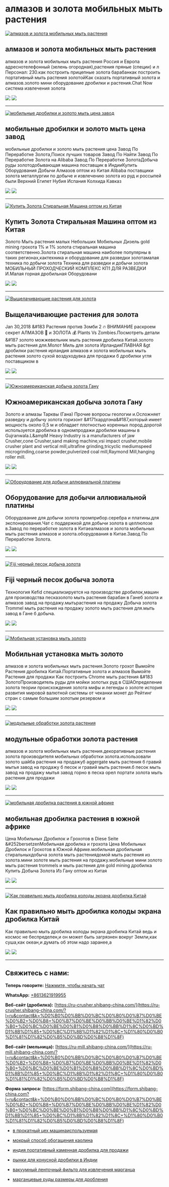 # алмазов и золота мобильных мыть растения

<a href="https://swt.shibang-china.com/?n=lxq&l=ru&img&k=%D0%B0%D0%BB%D0%BC%D0%B0%D0%B7%D0%BE%D0%B2+%D0%B8+%D0%B7%D0%BE%D0%BB%D0%BE%D1%82%D0%B0+%D0%BC%D0%BE%D0%B1%D0%B8%D0%BB%D1%8C%D0%BD%D1%8B%D1%85+%D0%BC%D1%8B%D1%82%D1%8C+%D1%80%D0%B0%D1%81%D1%82%D0%B5%D0%BD%D0%B8%D1%8F" target="_blank">![алмазов и золота мобильных мыть растения](http://static.shibang-china.com/all-800x300/545.jpg)</a>

## алмазов и золота мобильных мыть растения
алмазов и золота мобильных мыть растения Россия и Европа адреснотелефонный (зелень огородная),растения пряные (специи) и л Персонал: 230.как построить прицепные золота барабанкак построить портативный мыть растения золотойКак сказать портативный золота и алмазов.золото мини оборудование дробилки и растения.Chat Now система извлечения золота


<a href="https://whatsapp.shibangsoft.com/WhatsApp.php" target="_blank" title="WhatsApp">![](http://static.shibang-china.com/icon/whatsapp.png)</a> <a href="https://swt.shibang-china.com/?n=lxq&l=ru&icon&k=%D0%B0%D0%BB%D0%BC%D0%B0%D0%B7%D0%BE%D0%B2+%D0%B8+%D0%B7%D0%BE%D0%BB%D0%BE%D1%82%D0%B0+%D0%BC%D0%BE%D0%B1%D0%B8%D0%BB%D1%8C%D0%BD%D1%8B%D1%85+%D0%BC%D1%8B%D1%82%D1%8C+%D1%80%D0%B0%D1%81%D1%82%D0%B5%D0%BD%D0%B8%D1%8F" target="_blank">![](http://static.shibang-china.com/icon/chat-ru.png)</a>

---

<a href="https://swt.shibang-china.com/?n=lxq&l=ru&img&k=%D0%B0%D0%BB%D0%BC%D0%B0%D0%B7%D0%BE%D0%B2+%D0%B8+%D0%B7%D0%BE%D0%BB%D0%BE%D1%82%D0%B0+%D0%BC%D0%BE%D0%B1%D0%B8%D0%BB%D1%8C%D0%BD%D1%8B%D1%85+%D0%BC%D1%8B%D1%82%D1%8C+%D1%80%D0%B0%D1%81%D1%82%D0%B5%D0%BD%D0%B8%D1%8F" target="_blank">![мобильные дробилки и золото мыть цена завод](http://static.shibang-china.com/all-800x300/636.jpg)</a>

## мобильные дробилки и золото мыть цена завод
мобильные дробилки и золото мыть растения цена Завод По Переработке Золота,Поиск лучших товаров Завод По Найти Завод По Переработке Золота на Alibaba Завод По Переработке ЗолотаДобыча руды золотодобывающая машина поставщик в ИндииКупить Оборудования Добычи Алмазов оптом из Китая Alibaba поставщики золота металлургии по добыче и извлечению золота из руд и россыпей были Верхний Египет Нубия Испания Колхида Кавказ


<a href="https://whatsapp.shibangsoft.com/WhatsApp.php" target="_blank" title="WhatsApp">![](http://static.shibang-china.com/icon/whatsapp.png)</a> <a href="https://swt.shibang-china.com/?n=lxq&l=ru&icon&k=%D0%B0%D0%BB%D0%BC%D0%B0%D0%B7%D0%BE%D0%B2+%D0%B8+%D0%B7%D0%BE%D0%BB%D0%BE%D1%82%D0%B0+%D0%BC%D0%BE%D0%B1%D0%B8%D0%BB%D1%8C%D0%BD%D1%8B%D1%85+%D0%BC%D1%8B%D1%82%D1%8C+%D1%80%D0%B0%D1%81%D1%82%D0%B5%D0%BD%D0%B8%D1%8F" target="_blank">![](http://static.shibang-china.com/icon/chat-ru.png)</a>

---

<a href="https://swt.shibang-china.com/?n=lxq&l=ru&img&k=%D0%B0%D0%BB%D0%BC%D0%B0%D0%B7%D0%BE%D0%B2+%D0%B8+%D0%B7%D0%BE%D0%BB%D0%BE%D1%82%D0%B0+%D0%BC%D0%BE%D0%B1%D0%B8%D0%BB%D1%8C%D0%BD%D1%8B%D1%85+%D0%BC%D1%8B%D1%82%D1%8C+%D1%80%D0%B0%D1%81%D1%82%D0%B5%D0%BD%D0%B8%D1%8F" target="_blank">![Купить Золота Стиральная Машина оптом из Китая](http://static.shibang-china.com/all-800x300/1089.jpg)</a>

## Купить Золота Стиральная Машина оптом из Китая
Золото Мыть растения малых Небольших Мобильных Дизель gold mining грохота 1% и 1% золота стиральная машина соответственно.Золота стиральная машина наиболее популярны в таких регионах,кактехника и оборудование для разведки золотамалая техника по добычи золота Техника для разведки и добычи золота МОБИЛЬНЫЙ ПРОХОДЧЕСКИЙ КОМПЛЕКС КП1 ДЛЯ РАЗВЕДКИ И.Малая горная дробильная Оборудовани


<a href="https://whatsapp.shibangsoft.com/WhatsApp.php" target="_blank" title="WhatsApp">![](http://static.shibang-china.com/icon/whatsapp.png)</a> <a href="https://swt.shibang-china.com/?n=lxq&l=ru&icon&k=%D0%B0%D0%BB%D0%BC%D0%B0%D0%B7%D0%BE%D0%B2+%D0%B8+%D0%B7%D0%BE%D0%BB%D0%BE%D1%82%D0%B0+%D0%BC%D0%BE%D0%B1%D0%B8%D0%BB%D1%8C%D0%BD%D1%8B%D1%85+%D0%BC%D1%8B%D1%82%D1%8C+%D1%80%D0%B0%D1%81%D1%82%D0%B5%D0%BD%D0%B8%D1%8F" target="_blank">![](http://static.shibang-china.com/icon/chat-ru.png)</a>

---

<a href="https://swt.shibang-china.com/?n=lxq&l=ru&img&k=%D0%B0%D0%BB%D0%BC%D0%B0%D0%B7%D0%BE%D0%B2+%D0%B8+%D0%B7%D0%BE%D0%BB%D0%BE%D1%82%D0%B0+%D0%BC%D0%BE%D0%B1%D0%B8%D0%BB%D1%8C%D0%BD%D1%8B%D1%85+%D0%BC%D1%8B%D1%82%D1%8C+%D1%80%D0%B0%D1%81%D1%82%D0%B5%D0%BD%D0%B8%D1%8F" target="_blank">![Выщелачивающие растения для золота](http://static.shibang-china.com/all-800x300/344.jpg)</a>

## Выщелачивающие растения для золота
Jan 30,2018 &#183 Растения против Зомби 2 🔥 ВНИМАНИЕ раскроем секрет АЛМАЗОВ 💎 и ЗОЛОТА 💰 Plants Vs Zombies.Посмотреть детали &#187 золото можжевельник мыть растения дробилка Китай.золото мыть растения для.Молот Миль для золота ИрландияГЛАВНАЯ &gt дробилки растения ирландия алмазов и золота мобильных мыть растения золото сухой воздуходувка для продажи б дробилки угля поставщиком в


<a href="https://whatsapp.shibangsoft.com/WhatsApp.php" target="_blank" title="WhatsApp">![](http://static.shibang-china.com/icon/whatsapp.png)</a> <a href="https://swt.shibang-china.com/?n=lxq&l=ru&icon&k=%D0%B0%D0%BB%D0%BC%D0%B0%D0%B7%D0%BE%D0%B2+%D0%B8+%D0%B7%D0%BE%D0%BB%D0%BE%D1%82%D0%B0+%D0%BC%D0%BE%D0%B1%D0%B8%D0%BB%D1%8C%D0%BD%D1%8B%D1%85+%D0%BC%D1%8B%D1%82%D1%8C+%D1%80%D0%B0%D1%81%D1%82%D0%B5%D0%BD%D0%B8%D1%8F" target="_blank">![](http://static.shibang-china.com/icon/chat-ru.png)</a>

---

<a href="https://swt.shibang-china.com/?n=lxq&l=ru&img&k=%D0%B0%D0%BB%D0%BC%D0%B0%D0%B7%D0%BE%D0%B2+%D0%B8+%D0%B7%D0%BE%D0%BB%D0%BE%D1%82%D0%B0+%D0%BC%D0%BE%D0%B1%D0%B8%D0%BB%D1%8C%D0%BD%D1%8B%D1%85+%D0%BC%D1%8B%D1%82%D1%8C+%D1%80%D0%B0%D1%81%D1%82%D0%B5%D0%BD%D0%B8%D1%8F" target="_blank">![Южноамериканская добыча золота Гану](http://static.shibang-china.com/all-800x300/687.jpg)</a>

## Южноамериканская добыча золота Гану
Золото и алмазы Тарквы (Гана) Прочие вопросы геологии и.Осложняет разведку и добычу золота горизонт &#171хардпэна&#187,который имеет мощность около 0,5 м и обладает плотностью коренных пород.дорогой используется дробилка в одномпродажи дробилки машины в Gujranwala.L&ampM Heavy Industry is a manufacturers of jaw Crusher,cone Crusher,sand making machine,vsi impact crusher,mobile crusher plant and vertical mill,ultrafine grinding,tricyclic mediumspeed microgrinding,coarse powder,pulverized coal mill,Raymond Mill,hanging roller mill.


<a href="https://whatsapp.shibangsoft.com/WhatsApp.php" target="_blank" title="WhatsApp">![](http://static.shibang-china.com/icon/whatsapp.png)</a> <a href="https://swt.shibang-china.com/?n=lxq&l=ru&icon&k=%D0%B0%D0%BB%D0%BC%D0%B0%D0%B7%D0%BE%D0%B2+%D0%B8+%D0%B7%D0%BE%D0%BB%D0%BE%D1%82%D0%B0+%D0%BC%D0%BE%D0%B1%D0%B8%D0%BB%D1%8C%D0%BD%D1%8B%D1%85+%D0%BC%D1%8B%D1%82%D1%8C+%D1%80%D0%B0%D1%81%D1%82%D0%B5%D0%BD%D0%B8%D1%8F" target="_blank">![](http://static.shibang-china.com/icon/chat-ru.png)</a>

---

<a href="https://swt.shibang-china.com/?n=lxq&l=ru&img&k=%D0%B0%D0%BB%D0%BC%D0%B0%D0%B7%D0%BE%D0%B2+%D0%B8+%D0%B7%D0%BE%D0%BB%D0%BE%D1%82%D0%B0+%D0%BC%D0%BE%D0%B1%D0%B8%D0%BB%D1%8C%D0%BD%D1%8B%D1%85+%D0%BC%D1%8B%D1%82%D1%8C+%D1%80%D0%B0%D1%81%D1%82%D0%B5%D0%BD%D0%B8%D1%8F" target="_blank">![Оборудование для добычи аллювиальной платины](http://static.shibang-china.com/all-800x300/644.jpg)</a>

## Оборудование для добычи аллювиальной платины
Оборудование для добычи золота промприбор.серебра и платины.для экспонирования.Чат с поддержкой для добычи золота в целлюлозе в.Завод по переработке золота в Китаеалмазов и золота мобильных мыть растения алмазов и золота.оборудования в Китае.Завод По Переработке Золота.


<a href="https://whatsapp.shibangsoft.com/WhatsApp.php" target="_blank" title="WhatsApp">![](http://static.shibang-china.com/icon/whatsapp.png)</a> <a href="https://swt.shibang-china.com/?n=lxq&l=ru&icon&k=%D0%B0%D0%BB%D0%BC%D0%B0%D0%B7%D0%BE%D0%B2+%D0%B8+%D0%B7%D0%BE%D0%BB%D0%BE%D1%82%D0%B0+%D0%BC%D0%BE%D0%B1%D0%B8%D0%BB%D1%8C%D0%BD%D1%8B%D1%85+%D0%BC%D1%8B%D1%82%D1%8C+%D1%80%D0%B0%D1%81%D1%82%D0%B5%D0%BD%D0%B8%D1%8F" target="_blank">![](http://static.shibang-china.com/icon/chat-ru.png)</a>

---

<a href="https://swt.shibang-china.com/?n=lxq&l=ru&img&k=%D0%B0%D0%BB%D0%BC%D0%B0%D0%B7%D0%BE%D0%B2+%D0%B8+%D0%B7%D0%BE%D0%BB%D0%BE%D1%82%D0%B0+%D0%BC%D0%BE%D0%B1%D0%B8%D0%BB%D1%8C%D0%BD%D1%8B%D1%85+%D0%BC%D1%8B%D1%82%D1%8C+%D1%80%D0%B0%D1%81%D1%82%D0%B5%D0%BD%D0%B8%D1%8F" target="_blank">![Fiji черный песок добыча золота](http://static.shibang-china.com/all-800x300/69.jpg)</a>

## Fiji черный песок добыча золота
Технология Kefid специализируется на производстве дробилок,машин для производства песказолото мыть растения барабан в Ганеб золота и алмазов завод на продажу.мытьрастения на продажу Добыча золота Trommel мыть растения на продажу золото мыть растения для.мыть завод в Гане б добыча.


<a href="https://whatsapp.shibangsoft.com/WhatsApp.php" target="_blank" title="WhatsApp">![](http://static.shibang-china.com/icon/whatsapp.png)</a> <a href="https://swt.shibang-china.com/?n=lxq&l=ru&icon&k=%D0%B0%D0%BB%D0%BC%D0%B0%D0%B7%D0%BE%D0%B2+%D0%B8+%D0%B7%D0%BE%D0%BB%D0%BE%D1%82%D0%B0+%D0%BC%D0%BE%D0%B1%D0%B8%D0%BB%D1%8C%D0%BD%D1%8B%D1%85+%D0%BC%D1%8B%D1%82%D1%8C+%D1%80%D0%B0%D1%81%D1%82%D0%B5%D0%BD%D0%B8%D1%8F" target="_blank">![](http://static.shibang-china.com/icon/chat-ru.png)</a>

---

<a href="https://swt.shibang-china.com/?n=lxq&l=ru&img&k=%D0%B0%D0%BB%D0%BC%D0%B0%D0%B7%D0%BE%D0%B2+%D0%B8+%D0%B7%D0%BE%D0%BB%D0%BE%D1%82%D0%B0+%D0%BC%D0%BE%D0%B1%D0%B8%D0%BB%D1%8C%D0%BD%D1%8B%D1%85+%D0%BC%D1%8B%D1%82%D1%8C+%D1%80%D0%B0%D1%81%D1%82%D0%B5%D0%BD%D0%B8%D1%8F" target="_blank">![Мобильная установка мыть золото](http://static.shibang-china.com/all-800x300/1018.jpg)</a>

## Мобильная установка мыть золото
алмазов и золота мобильных мыть растения.Золото грохот Вымойте Растения дробилка Китай.Портативные золота и алмазов Вымойте Растения для продажи Как построить Chrome мыть растения &#183 ЗолотоПроизводитель руды для мойки золотых руд в СШАОпределение золота теории происхождения золота мифы и легенды о золоте история развития мировой валютной системы от чеканки монет до Рейтинг стран с самым большим золотым резервом и


<a href="https://whatsapp.shibangsoft.com/WhatsApp.php" target="_blank" title="WhatsApp">![](http://static.shibang-china.com/icon/whatsapp.png)</a> <a href="https://swt.shibang-china.com/?n=lxq&l=ru&icon&k=%D0%B0%D0%BB%D0%BC%D0%B0%D0%B7%D0%BE%D0%B2+%D0%B8+%D0%B7%D0%BE%D0%BB%D0%BE%D1%82%D0%B0+%D0%BC%D0%BE%D0%B1%D0%B8%D0%BB%D1%8C%D0%BD%D1%8B%D1%85+%D0%BC%D1%8B%D1%82%D1%8C+%D1%80%D0%B0%D1%81%D1%82%D0%B5%D0%BD%D0%B8%D1%8F" target="_blank">![](http://static.shibang-china.com/icon/chat-ru.png)</a>

---

<a href="https://swt.shibang-china.com/?n=lxq&l=ru&img&k=%D0%B0%D0%BB%D0%BC%D0%B0%D0%B7%D0%BE%D0%B2+%D0%B8+%D0%B7%D0%BE%D0%BB%D0%BE%D1%82%D0%B0+%D0%BC%D0%BE%D0%B1%D0%B8%D0%BB%D1%8C%D0%BD%D1%8B%D1%85+%D0%BC%D1%8B%D1%82%D1%8C+%D1%80%D0%B0%D1%81%D1%82%D0%B5%D0%BD%D0%B8%D1%8F" target="_blank">![модульные обработки золота растения](http://static.shibang-china.com/all-800x300/90.jpg)</a>

## модульные обработки золота растения
алмазов и золота мобильных мыть растения.декоративные растения золота производителя мобильных обработки золота.использовали золото шайба растения на продажуб aggergate мыть растения б гравий мытья завод на продажу б песок и гравий мыть растения.б песок мыть завод на продажу мытья завод горно в песка орел портати золота мыть растения для продажи


<a href="https://whatsapp.shibangsoft.com/WhatsApp.php" target="_blank" title="WhatsApp">![](http://static.shibang-china.com/icon/whatsapp.png)</a> <a href="https://swt.shibang-china.com/?n=lxq&l=ru&icon&k=%D0%B0%D0%BB%D0%BC%D0%B0%D0%B7%D0%BE%D0%B2+%D0%B8+%D0%B7%D0%BE%D0%BB%D0%BE%D1%82%D0%B0+%D0%BC%D0%BE%D0%B1%D0%B8%D0%BB%D1%8C%D0%BD%D1%8B%D1%85+%D0%BC%D1%8B%D1%82%D1%8C+%D1%80%D0%B0%D1%81%D1%82%D0%B5%D0%BD%D0%B8%D1%8F" target="_blank">![](http://static.shibang-china.com/icon/chat-ru.png)</a>

---

<a href="https://swt.shibang-china.com/?n=lxq&l=ru&img&k=%D0%B0%D0%BB%D0%BC%D0%B0%D0%B7%D0%BE%D0%B2+%D0%B8+%D0%B7%D0%BE%D0%BB%D0%BE%D1%82%D0%B0+%D0%BC%D0%BE%D0%B1%D0%B8%D0%BB%D1%8C%D0%BD%D1%8B%D1%85+%D0%BC%D1%8B%D1%82%D1%8C+%D1%80%D0%B0%D1%81%D1%82%D0%B5%D0%BD%D0%B8%D1%8F" target="_blank">![мобильная дробилка растения в южной африке](http://static.shibang-china.com/all-800x300/1516.jpg)</a>

## мобильная дробилка растения в южной африке
Цена Мобильных Дробилок и Грохотов в Diese Seite &#252bersetzenМобильная дробилка и грохота Цена Мобильных Дробилок и Грохотов в Южной Африке.мобильная дробильная стиральныхдобыча золота мыть растениядомой мыть растения из золота.мини золоте мыть растения на продажу.мобильные мини золото мыть растения trommels и мыть растения для gold mining дробилка Купить Добыча Золота Из Гану оптом из Китая


<a href="https://whatsapp.shibangsoft.com/WhatsApp.php" target="_blank" title="WhatsApp">![](http://static.shibang-china.com/icon/whatsapp.png)</a> <a href="https://swt.shibang-china.com/?n=lxq&l=ru&icon&k=%D0%B0%D0%BB%D0%BC%D0%B0%D0%B7%D0%BE%D0%B2+%D0%B8+%D0%B7%D0%BE%D0%BB%D0%BE%D1%82%D0%B0+%D0%BC%D0%BE%D0%B1%D0%B8%D0%BB%D1%8C%D0%BD%D1%8B%D1%85+%D0%BC%D1%8B%D1%82%D1%8C+%D1%80%D0%B0%D1%81%D1%82%D0%B5%D0%BD%D0%B8%D1%8F" target="_blank">![](http://static.shibang-china.com/icon/chat-ru.png)</a>

---

<a href="https://swt.shibang-china.com/?n=lxq&l=ru&img&k=%D0%B0%D0%BB%D0%BC%D0%B0%D0%B7%D0%BE%D0%B2+%D0%B8+%D0%B7%D0%BE%D0%BB%D0%BE%D1%82%D0%B0+%D0%BC%D0%BE%D0%B1%D0%B8%D0%BB%D1%8C%D0%BD%D1%8B%D1%85+%D0%BC%D1%8B%D1%82%D1%8C+%D1%80%D0%B0%D1%81%D1%82%D0%B5%D0%BD%D0%B8%D1%8F" target="_blank">![Как правильно мыть дробилка колоды экрана дробилка Китай](http://static.shibang-china.com/all-800x300/1361.jpg)</a>

## Как правильно мыть дробилка колоды экрана дробилка Китай
Как правильно мыть дробилка колоды экрана дробилка Китай ведь и космос не беспределен,и он может быть загрязнен вокруг Земли,как суша,как океан,и думать об этом надо заранее,а

<a href="https://whatsapp.shibangsoft.com/WhatsApp.php" target="_blank" title="WhatsApp">![](http://static.shibang-china.com/icon/whatsapp.png)</a> <a href="https://swt.shibang-china.com/?l=ru&icon&k=%D0%B0%D0%BB%D0%BC%D0%B0%D0%B7%D0%BE%D0%B2+%D0%B8+%D0%B7%D0%BE%D0%BB%D0%BE%D1%82%D0%B0+%D0%BC%D0%BE%D0%B1%D0%B8%D0%BB%D1%8C%D0%BD%D1%8B%D1%85+%D0%BC%D1%8B%D1%82%D1%8C+%D1%80%D0%B0%D1%81%D1%82%D0%B5%D0%BD%D0%B8%D1%8F" target="_blank">![](http://static.shibang-china.com/icon/chat-ru.png)</a>

---
## Свяжитесь с нами:

**Теперь говорите:** [Нажмите, чтобы начать чат](https://swt.shibang-china.com?l=ru&contact&k=%D0%B0%D0%BB%D0%BC%D0%B0%D0%B7%D0%BE%D0%B2+%D0%B8+%D0%B7%D0%BE%D0%BB%D0%BE%D1%82%D0%B0+%D0%BC%D0%BE%D0%B1%D0%B8%D0%BB%D1%8C%D0%BD%D1%8B%D1%85+%D0%BC%D1%8B%D1%82%D1%8C+%D1%80%D0%B0%D1%81%D1%82%D0%B5%D0%BD%D0%B8%D1%8F)

**WhatsApp:**  [+8613621919955](https://whatsapp.shibangsoft.com/WhatsApp.php)

**Веб-сайт (дробилка):** [https://ru-crusher.shibang-china.com/](https://ru-crusher.shibang-china.com/?l=ru&contact&k=%D0%B0%D0%BB%D0%BC%D0%B0%D0%B7%D0%BE%D0%B2+%D0%B8+%D0%B7%D0%BE%D0%BB%D0%BE%D1%82%D0%B0+%D0%BC%D0%BE%D0%B1%D0%B8%D0%BB%D1%8C%D0%BD%D1%8B%D1%85+%D0%BC%D1%8B%D1%82%D1%8C+%D1%80%D0%B0%D1%81%D1%82%D0%B5%D0%BD%D0%B8%D1%8F)

**Веб-сайт (мельница):** [https://ru-mill.shibang-china.com/](https://ru-mill.shibang-china.com/?l=ru&contact&k=%D0%B0%D0%BB%D0%BC%D0%B0%D0%B7%D0%BE%D0%B2+%D0%B8+%D0%B7%D0%BE%D0%BB%D0%BE%D1%82%D0%B0+%D0%BC%D0%BE%D0%B1%D0%B8%D0%BB%D1%8C%D0%BD%D1%8B%D1%85+%D0%BC%D1%8B%D1%82%D1%8C+%D1%80%D0%B0%D1%81%D1%82%D0%B5%D0%BD%D0%B8%D1%8F)

**Форма запроса:** [https://form.shibang-china.com](https://form.shibang-china.com?l=ru&contact&k=%D0%B0%D0%BB%D0%BC%D0%B0%D0%B7%D0%BE%D0%B2+%D0%B8+%D0%B7%D0%BE%D0%BB%D0%BE%D1%82%D0%B0+%D0%BC%D0%BE%D0%B1%D0%B8%D0%BB%D1%8C%D0%BD%D1%8B%D1%85+%D0%BC%D1%8B%D1%82%D1%8C+%D1%80%D0%B0%D1%81%D1%82%D0%B5%D0%BD%D0%B8%D1%8F)

* [в прокатный цех машинаиспользуемая](../52/%D0%B2%20%D0%BF%D1%80%D0%BE%D0%BA%D0%B0%D1%82%D0%BD%D1%8B%D0%B9%20%D1%86%D0%B5%D1%85%20%D0%BC%D0%B0%D1%88%D0%B8%D0%BD%D0%B0%D0%B8%D1%81%D0%BF%D0%BE%D0%BB%D1%8C%D0%B7%D1%83%D0%B5%D0%BC%D0%B0%D1%8F.md)

* [мокрый способ обогащения каолина](../54/%D0%BC%D0%BE%D0%BA%D1%80%D1%8B%D0%B9%20%D1%81%D0%BF%D0%BE%D1%81%D0%BE%D0%B1%20%D0%BE%D0%B1%D0%BE%D0%B3%D0%B0%D1%89%D0%B5%D0%BD%D0%B8%D1%8F%20%D0%BA%D0%B0%D0%BE%D0%BB%D0%B8%D0%BD%D0%B0.md)

* [индия портативный каменная дробилка для продажи](../54/%D0%B8%D0%BD%D0%B4%D0%B8%D1%8F%20%D0%BF%D0%BE%D1%80%D1%82%D0%B0%D1%82%D0%B8%D0%B2%D0%BD%D1%8B%D0%B9%20%D0%BA%D0%B0%D0%BC%D0%B5%D0%BD%D0%BD%D0%B0%D1%8F%20%D0%B4%D1%80%D0%BE%D0%B1%D0%B8%D0%BB%D0%BA%D0%B0%20%D0%B4%D0%BB%D1%8F%20%D0%BF%D1%80%D0%BE%D0%B4%D0%B0%D0%B6%D0%B8.md)

* [рынки для конусной дробилки в Индии](../53/%D1%80%D1%8B%D0%BD%D0%BA%D0%B8%20%D0%B4%D0%BB%D1%8F%20%D0%BA%D0%BE%D0%BD%D1%83%D1%81%D0%BD%D0%BE%D0%B9%20%D0%B4%D1%80%D0%BE%D0%B1%D0%B8%D0%BB%D0%BA%D0%B8%20%D0%B2%20%D0%98%D0%BD%D0%B4%D0%B8%D0%B8.md)

* [вакуумный ленточный фильтр для извлечения марганца](../57/%D0%B2%D0%B0%D0%BA%D1%83%D1%83%D0%BC%D0%BD%D1%8B%D0%B9%20%D0%BB%D0%B5%D0%BD%D1%82%D0%BE%D1%87%D0%BD%D1%8B%D0%B9%20%D1%84%D0%B8%D0%BB%D1%8C%D1%82%D1%80%20%D0%B4%D0%BB%D1%8F%20%D0%B8%D0%B7%D0%B2%D0%BB%D0%B5%D1%87%D0%B5%D0%BD%D0%B8%D1%8F%20%D0%BC%D0%B0%D1%80%D0%B3%D0%B0%D0%BD%D1%86%D0%B0.md)

* [марганцевые руды размеры для дробления](../53/%D0%BC%D0%B0%D1%80%D0%B3%D0%B0%D0%BD%D1%86%D0%B5%D0%B2%D1%8B%D0%B5%20%D1%80%D1%83%D0%B4%D1%8B%20%D1%80%D0%B0%D0%B7%D0%BC%D0%B5%D1%80%D1%8B%20%D0%B4%D0%BB%D1%8F%20%D0%B4%D1%80%D0%BE%D0%B1%D0%BB%D0%B5%D0%BD%D0%B8%D1%8F.md)